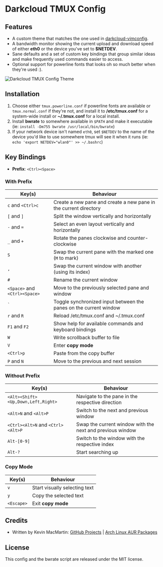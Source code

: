 # Darkcloud TMUX Config

## Features

* A custom theme that matches the one used in [darkcloud-vimconfig](https://github.com/prurigro/darkcloud-vimconfig).
* A bandwidth monitor showing the current upload and download speed of either **eth0** or the device you've set to **$NETDEV**.
* Sane defaults and a set of custom key bindings that group similar ideas and make frequently used commands easier to access.
* Optional support for powerline fonts that looks oh so much better when they're used :).

![Darkcloud TMUX Config Theme](https://i.imgur.com/Ps3XmMc.png)

## Installation

1. Choose either `tmux.powerline.conf` if powerline fonts are available or `tmux.normal.conf` if they're not, and install it to __/etc/tmux.conf__ for a system-wide install or __~/.tmux.conf__ for a local install.
1. Install **bwrate** to somewhere available in `$PATH` and make it executable (ie: `install -Dm755 bwrate /usr/local/bin/bwrate`)
1. If your network device isn't named `eth0`, set `$NETDEV` to the name of the device you'd like to use somewhere tmux will see it when it runs (ie: `echo 'export NETDEV="wlan0"' >> ~/.bashrc`)

## Key Bindings

* **Prefix**: `<Ctrl><Space>`

### With Prefix

| Key(s)                                  | Behaviour                                                          |
|-----------------------------------------|--------------------------------------------------------------------|
| `c` and `<Ctrl>c`                       | Create a new pane and create a new pane in the current directory   |
| `[` and `]`                             | Split the window vertically and horizontally                       |
| `-` and `=`                             | Select an even layout vertically and horizontally                  |
| `_` and `+`                             | Rotate the panes clockwise and counter-clockwise                   |
| `S`                                     | Swap the current pane with the marked one (`M` to mark)            |
| `,`                                     | Swap the current window with another (using its index)             |
| `#`                                     | Rename the current window                                          |
| `<Space>` and `<Ctrl><Space>`           | Move to the previously selected pane and window                    |
| `` ` ``                                 | Toggle synchronized input between the panes on the current window  |
| `r` and `R`                             | Reload /etc/tmux.conf  and ~/.tmux.conf                            |
| `F1` and `F2`                           | Show help for available commands and keyboard bindings             |
| `W`                                     | Write scrollback buffer to file                                    |
| `V`                                     | Enter **copy mode**                                                |
| `<Ctrl>p`                               | Paste from the copy buffer                                         |
| `P` and `N`                             | Move to the previous and next session                              |

### Without Prefix

| Key(s)                                  | Behaviour                                                          |
|-----------------------------------------|--------------------------------------------------------------------|
| `<Alt><Shift><Up,Down,Left,Right>`      | Navigate to the pane in the respective direction                   |
| `<Alt>N` and `<Alt>P`                   | Switch to the next and previous window                             |
| `<Ctrl><Alt>N` and `<Ctrl><Alt>P`       | Swap the current window with the next and previous window          |
| `Alt-[0-9]`                             | Switch to the window with the respective index                     |
| `Alt-?`                                 | Start searching up                                                 |

### Copy Mode

| Key(s)                                  | Behaviour                                                          |
|-----------------------------------------|--------------------------------------------------------------------|
| `v`                                     | Start visually selecting text                                      |
| `y`                                     | Copy the selected text                                             |
| `<Escape>`                              | Exit **copy mode**

## Credits

* Written by Kevin MacMartin: [GitHub Projects](https://github.com/prurigro) | [Arch Linux AUR Packages](https://aur.archlinux.org/packages/?SeB=m&K=prurigro)

## License

This config and the bwrate script are released under the MIT license.
